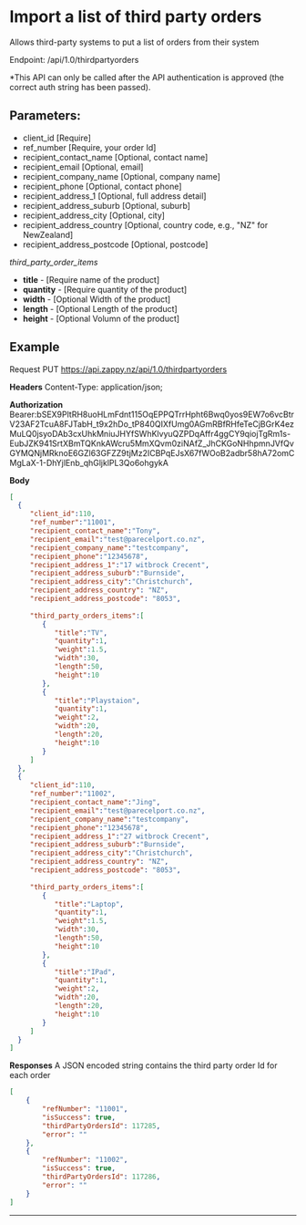 # Import a list of third party orders

Allows third-party systems to put a list of orders from their system

Endpoint: /api/1.0/thirdpartyorders

*This API can only be called after the API authentication is approved (the correct
auth string has been passed). 

## Parameters:
* client_id [Require]
* ref_number [Require, your order Id]
* recipient_contact_name [Optional, contact name]
* recipient_email [Optional, email]
* recipient_company_name [Optional, company name]
* recipient_phone [Optional, contact phone]
* recipient_address_1 [Optional, full address detail]
* recipient_address_suburb [Optional, suburb]
* recipient_address_city [Optional, city]
* recipient_address_country [Optional, country code, e.g., "NZ" for NewZealand]
* recipient_address_postcode [Optional, postcode]

*third_party_order_items*
- **title** - [Require name of the product]
- **quantity** - [Require quantity of the product]
- **width** - [Optional Width of the product]
- **length** - [Optional Length of the product]
- **height** - [Optional Volumn of the product]

## Example
Request
PUT https://api.zappy.nz/api/1.0/thirdpartyorders

**Headers**
Content-Type: application/json;

**Authorization**
Bearer:bSEX9PltRH8uoHLmFdnt115OqEPPQTrrHpht6Bwq0yos9EW7o6vcBtrV23AF2TcuA8FJTabH_t9x2hDo_tP840QIXfUmg0AGmRBfRHfeTeCjBGrK4ezMuLQ0jsyoDAb3cxUhkMniuJHYfSWhKlvyuQZPDqAffr4ggCY9qiojTgRm1s-EubJZK941SrtXBmTQKnkAWcru5MmXQvm0ziNAfZ_JhCKGoNHhpmnJVfQvGYMQNjMRknoE6GZl63GFZZ9tjMz2ICBPqEJsX67fWOoB2adbr58hA72omCMgLaX-1-DhYjlEnb_qhGljklPL3Qo6ohgykA

**Body**
``` json
[  
  {  
     "client_id":110,
     "ref_number":"11001",
     "recipient_contact_name":"Tony",
     "recipient_email":"test@parecelport.co.nz",
     "recipient_company_name":"testcompany",
     "recipient_phone":"12345678",
     "recipient_address_1":"17 witbrock Crecent",
     "recipient_address_suburb":"Burnside",
     "recipient_address_city":"Christchurch",
     "recipient_address_country": "NZ",
     "recipient_address_postcode": "8053",
     
     "third_party_orders_items":[  
        {  
           "title":"TV",
           "quantity":1,
           "weight":1.5,
           "width":30,
           "length":50,
           "height":10
        },
        {  
           "title":"Playstaion",
           "quantity":1,
           "weight":2,
           "width":20,
           "length":20,
           "height":10
        }
     ]
  },
  {  
     "client_id":110,
     "ref_number":"11002",
     "recipient_contact_name":"Jing",
     "recipient_email":"test@parecelport.co.nz",
     "recipient_company_name":"testcompany",
     "recipient_phone":"12345678",
     "recipient_address_1":"27 witbrock Crecent",
     "recipient_address_suburb":"Burnside",
     "recipient_address_city":"Christchurch",
     "recipient_address_country": "NZ",
     "recipient_address_postcode": "8053",
     
     "third_party_orders_items":[  
        {  
           "title":"Laptop",
           "quantity":1,
           "weight":1.5,
           "width":30,
           "length":50,
           "height":10
        },
        {  
           "title":"IPad",
           "quantity":1,
           "weight":2,
           "width":20,
           "length":20,
           "height":10
        }
     ]
  }
]
```
**Responses**
A JSON encoded string contains the third party order Id for each order

``` json
[
    {
        "refNumber": "11001",
        "isSuccess": true,
        "thirdPartyOrdersId": 117285,
        "error": ""
    },
    {
        "refNumber": "11002",
        "isSuccess": true,
        "thirdPartyOrdersId": 117286,
        "error": ""
    }
]
```

***